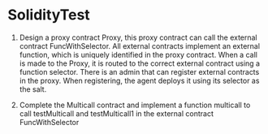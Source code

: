 # SolidityTest

1. Design a proxy contract Proxy, this proxy
contract can call the external contract
FuncWithSelector. All external contracts
implement an external function, which is
uniquely identified in the proxy contract. When
a call is made to the Proxy, it is routed to the
correct external contract using a function
selector. There is an admin that can register
external contracts in the proxy. When
registering, the agent deploys it using its
selector as the salt.

2. Complete the Multicall contract and
implement a function multicall to call
testMulticall and testMulticall1 in the external
contract FuncWithSelector

